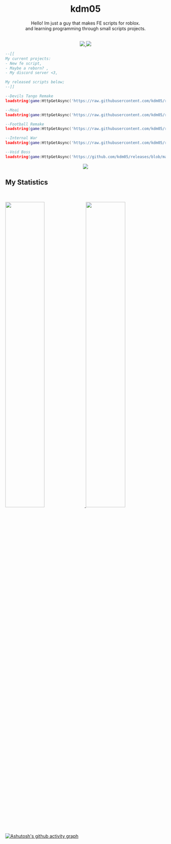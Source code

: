 <h1 align="center">
  <b>kdm05</b>
</h1>

<div align="center">
Hello! Im just a guy that makes FE scripts for roblox.
</div>
<div align="center">
and learning programming through small scripts projects.
</div>



<br>

<p>
<div align="center">
  <a href="https://discord.gg/Bg6udUqsTn">
  <img src="https://img.shields.io/badge/-Discord-424549?style=for-the-badge&logo=discord&logoColor=7289daf&labelColor=303336">
  </a>
  <a href="https://www.youtube.com/channel/UCT7r1Ijczm6pscRWqwPwJGA/featured">
  <img src="https://img.shields.io/badge/-Youtube-FF0000?style=for-the-badge&logo=youtube&logoColor=7289daf&labelColor=282828">
  </a>
</div>
</p>



```lua
--[[
My current projects:
- New fe script,
- Maybe a reborn? ,
- My discord server <3,

My released scripts below;
--]]

--Devils Tango Remake
loadstring(game:HttpGetAsync('https://raw.githubusercontent.com/kdm05/releases/main/DevilsTango.lua'))()

--Moai
loadstring(game:HttpGetAsync('https://raw.githubusercontent.com/kdm05/releases/main/Moai.lua'))()

--Football Remake
loadstring(game:HttpGetAsync('https://raw.githubusercontent.com/kdm05/releases/main/FootballRemake.lua'))()

--Internal War
loadstring(game:HttpGetAsync('https://raw.githubusercontent.com/kdm05/releases/main/InternalWar.lua'))()

--Void Boss
loadstring(game:HttpGetAsync('https://github.com/kdm05/releases/blob/main/VoidBoss.lua'))()
```


<div align="center">
  <a href="https://spotify-github-profile.vercel.app/api/view?uid=p0zq84gcbk2y2ur28gw4kyf25&redirect=true">
    <img src="https://spotify-github-profile.vercel.app/api/view?uid=p0zq84gcbk2y2ur28gw4kyf25&cover_image=true&theme=novatorem&bar_color=53b14f&bar_color_cover=false">
  </a>
</div>


                                                                                         
## My Statistics

<br/>
<p align="left">
  <a href="https://abhigyantrips.dev/">
  <img width="49.5%" src="https://github-readme-stats.vercel.app/api?username=kdm05&show_icons=true&theme=tokyonight&hide_border=true" />
    <img width="49.5%" src="https://github-readme-streak-stats.herokuapp.com?user=kdm05&theme=tokyonight&hide_border=true" />
  </a>
</p>
<br>


[![Ashutosh's github activity graph](https://activity-graph.herokuapp.com/graph?username=kdm05&bg_color=1a1b27&color=6fa4fc&line=6fa4fc&point=2d8482&area=true&hide_border=true)](https://github.com/ashutosh00710/github-readme-activity-graph)
